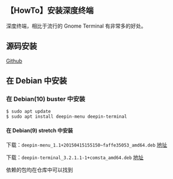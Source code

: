 【HowTo】安装深度终端
----

深度终端，相比于流行的 Gnome Terminal 有非常多的好处。

## 源码安装

[Github](https://github.com/linuxdeepin/deepin-terminal)

## 在 Debian 中安装

### 在 Debian(10) buster 中安装

```
$ sudo apt update
$ sudo apt install deepin-menu deepin-terminal
```

#### 在 Debian(9) stretch 中安装

下载：`deepin-menu_1.1+20150415155150~faffe35053_amd64.deb` [地址](http://mirrors.deepin.com/deepin/pool/main/d/deepin-menu/)

下载：`deepin-terminal_3.2.1.1-1+comsta_amd64.deb` [地址](http://mirrors.deepin.com/deepin/pool/main/d/deepin-terminal/)

依赖的包均在仓库中可以找到
